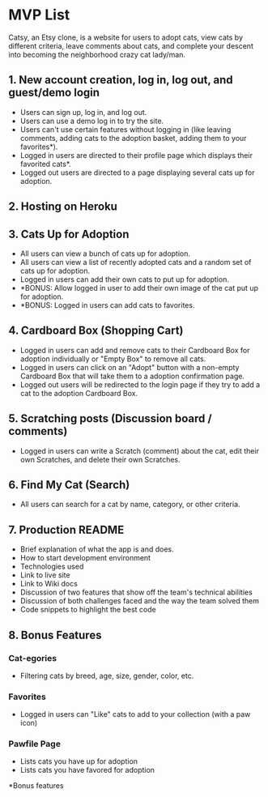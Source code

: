 # MVP List

Catsy, an Etsy clone, is a website for users to adopt cats, view cats by different criteria, leave comments about cats, and complete your descent into becoming the neighborhood crazy cat lady/man.

## 1. New account creation, log in, log out, and guest/demo login

* Users can sign up, log in, and log out.
* Users can use a demo log in to try the site.
* Users can't use certain features without logging in (like leaving comments, adding cats to the adoption basket, adding them to your favorites*).
* Logged in users are directed to their profile page which displays their favorited cats*.
* Logged out users are directed to a page displaying several cats up for adoption.

## 2. Hosting on Heroku

## 3. Cats Up for Adoption

* All users can view a bunch of cats up for adoption.
* All users can view a list of recently adopted cats and a random set of cats up for adoption.
* Logged in users can add their own cats to put up for adoption.
* *BONUS: Allow logged in user to add their own image of the cat put up for adoption.
* *BONUS: Logged in users can add cats to favorites.

## 4. Cardboard Box (Shopping Cart)

* Logged in users can add and remove cats to their Cardboard Box for adoption individually or "Empty Box" to remove all cats.
* Logged in users can click on an "Adopt" button with a non-empty Cardboard Box that will take them to a adoption confirmation page.
* Logged out users will be redirected to the login page if they try to add a cat to  the adoption Cardboard Box.

## 5. Scratching posts (Discussion board / comments)

* Logged in users can write a Scratch (comment) about the cat, edit their own Scratches, and delete their own Scratches.

## 6. Find My Cat (Search)

* All users can search for a cat by name, category, or other criteria.

## 7. Production README

* Brief explanation of what the app is and does.
* How to start development environment
* Technologies used
* Link to live site
* Link to Wiki docs
* Discussion of two features that show off the team's technical abilities
* Discussion of both challenges faced and the way the team solved them
* Code snippets to highlight the best code

## 8. Bonus Features

### Cat-egories
* Filtering cats by breed, age, size, gender, color, etc.
### Favorites
* Logged in users can "Like" cats to add to your collection (with a paw icon)
### Pawfile Page
* Lists cats you have up for adoption
* Lists cats you have favored for adoption

 *Bonus features
